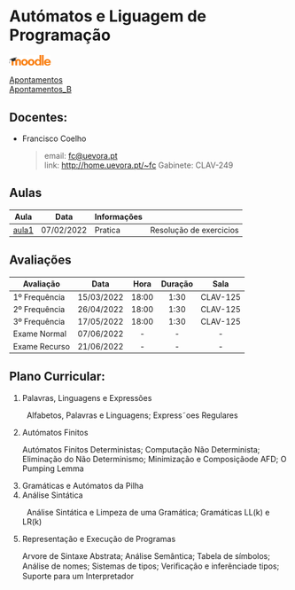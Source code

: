 # Autómatos e Liguagem de Programação  
[ <img width="75px" src="https://github.com/GBarradas/GBarradas/blob/main/img/moodle.png?raw=true">](https://www.moodle.uevora.pt/2122/course/view.php?id=1454)  

[Apontamentos](https://home.uevora.pt/~fc/alp/)  
[Apontamentos_B](http://host.di.uevora.pt/~fc/alp/)
## Docentes:
- Francisco Coelho
  > email: fc@uevora.pt  
    link: http://home.uevora.pt/~fc
    Gabinete: CLAV-249



## Aulas 

|Aula                   |Data   |Informações|                        |
|-----------------------|-------|-----------|------------------------|
|[aula1](aulas/aula1.md)|07/02/2022|Pratica|Resolução de exercicios|

## Avaliações
|Avaliação    |Data      |Hora |Duração|Sala    |
|-------------|----------|:---:|:-----:|:------:| 
|1º Frequência|15/03/2022|18:00|1:30     |CLAV-125|
|2º Frequência|26/04/2022|18:00|1:30     |CLAV-125|
|3º Frequência|17/05/2022|18:00|1:30     |CLAV-125|
|Exame Normal |07/06/2022|-|-    |-|
|Exame Recurso|21/06/2022|-|-    |-|


<h2>Plano Curricular:</h2>  
<div>
<ol>
    <li> Palavras, Linguagens e Expressões</li>
    <p>&nbsp;&nbsp;Alfabetos, Palavras e Linguagens; Express˜oes Regulares</p>
    <li>Autómatos Finitos</li>
    <p>Autómatos Finitos Deterministas; Computação Não Determinista; Eliminação do Não Determinismo; Minimização e Composiçãode AFD; O Pumping Lemma</p>
    <li>Gramáticas e Autómatos da Pilha</li>
    <li>Análise Sintática</li>
    <p>&nbsp;&nbsp;Análise Sintática e Limpeza de uma Gramática; Gramáticas LL(k) e LR(k)</p>
    <li>Representação e Execução de Programas</li>
    <p>Arvore de Sintaxe Abstrata; Análise Semântica; Tabela de símbolos; Análise de nomes; Sistemas de tipos; Veriﬁcação e inferẽnciade tipos; Suporte para um Interpretador</p>
</ol>
 
</div>
